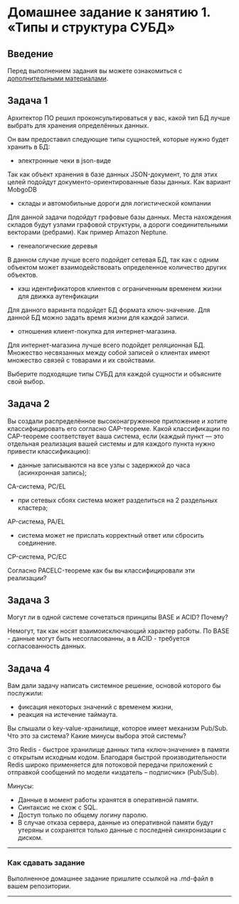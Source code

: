 # Домашнее задание к занятию 1. «Типы и структура СУБД»

## Введение

Перед выполнением задания вы можете ознакомиться с 
[дополнительными материалами](https://github.com/netology-code/virt-homeworks/tree/virt-11/additional).

## Задача 1

Архитектор ПО решил проконсультироваться у вас, какой тип БД 
лучше выбрать для хранения определённых данных.

Он вам предоставил следующие типы сущностей, которые нужно будет хранить в БД:

- электронные чеки в json-виде

Так как объект хранения в базе данных JSON-документ, то для этих целей подойдут документо-ориентированные базы данных. Как вариант MobgoDB

- склады и автомобильные дороги для логистической компании

Для данной задачи подойдут графовые базы данных. Места нахождения складов будут узлами графовой структуры, а дороги соединительными векторами (ребрами). Как пример Amazon Neptune.

- генеалогические деревья

В данном случае лучше всего подойдет сетевая БД, так как с одним объектом может взаимодействовать определенное количество других объектов.

- кэш идентификаторов клиентов с ограниченным временем жизни для движка аутенфикации

Для данного варианта подойдет БД формата ключ-значение. Для данной БД можно задать время жизни для каждой записи.

- отношения клиент-покупка для интернет-магазина.

Для интернет-магазина лучше всего подойдет реляционная БД. Множество несвязанных между собой записей о клиентах имеют множество связей с товарами и их свойствами.


Выберите подходящие типы СУБД для каждой сущности и объясните свой выбор.

## Задача 2

Вы создали распределённое высоконагруженное приложение и хотите классифицировать его согласно 
CAP-теореме. Какой классификации по CAP-теореме соответствует ваша система, если 
(каждый пункт — это отдельная реализация вашей системы и для каждого пункта нужно привести классификацию):

- данные записываются на все узлы с задержкой до часа (асинхронная запись);

CA-система, PC/EL 

- при сетевых сбоях система может разделиться на 2 раздельных кластера;

AP-система, PA/EL

- система может не прислать корректный ответ или сбросить соединение.

CP-система, PC/EC 


Согласно PACELC-теореме как бы вы классифицировали эти реализации?

## Задача 3

Могут ли в одной системе сочетаться принципы BASE и ACID? Почему?

Немогут, так как носят взаимоисключающий характер работы. По BASE - данные могут быть несогласованны, а в ACID - требуется согласованность данных.

## Задача 4

Вам дали задачу написать системное решение, основой которого бы послужили:

- фиксация некоторых значений с временем жизни,
- реакция на истечение таймаута.

Вы слышали о key-value-хранилище, которое имеет механизм Pub/Sub. 
Что это за система? Какие минусы выбора этой системы?

Это Redis - быстрое хранилище данных типа «ключ‑значение» в памяти с открытым исходным кодом. Благодаря быстрой производительности Redis широко применяется для потоковой передачи приложений с отправкой сообщений по модели «издатель – подписчик» (Pub/Sub).

Минусы:
- Данные в момент работы хранятся в оперативной памяти.
- Синтаксис не схож с SQL.
- Доступ только по общему логину паролю.
- В случае отказа сервера, данные из оперативной памяти будут утеряны и сохранятся только данные с последней синхронизации с диском.
  

---

### Как cдавать задание

Выполненное домашнее задание пришлите ссылкой на .md-файл в вашем репозитории.

---
